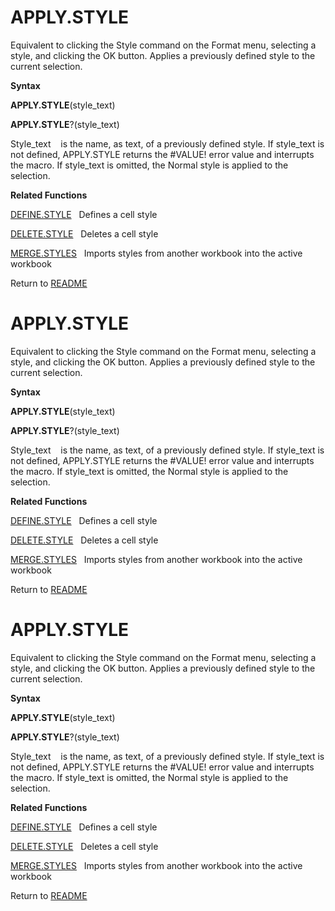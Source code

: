 # APPLY.STYLE

Equivalent to clicking the Style command on the Format menu, selecting a
style, and clicking the OK button. Applies a previously defined style to
the current selection.

**Syntax**

**APPLY.STYLE**(style\_text)

**APPLY.STYLE**?(style\_text)

Style\_text&nbsp;&nbsp;&nbsp;&nbsp;is the name, as text, of a previously
defined style. If style\_text is not defined, APPLY.STYLE returns the
\#VALUE\! error value and interrupts the macro. If style\_text is
omitted, the Normal style is applied to the selection.

**Related Functions**

[DEFINE.STYLE](DEFINE.STYLE.md)&nbsp;&nbsp;&nbsp;Defines a cell style

[DELETE.STYLE](DELETE.STYLE.md)&nbsp;&nbsp;&nbsp;Deletes a cell style

[MERGE.STYLES](MERGE.STYLES.md)&nbsp;&nbsp;&nbsp;Imports styles from another workbook into
the active workbook



Return to [README](README.md#A)

# APPLY.STYLE

Equivalent to clicking the Style command on the Format menu, selecting a
style, and clicking the OK button. Applies a previously defined style to
the current selection.

**Syntax**

**APPLY.STYLE**(style\_text)

**APPLY.STYLE**?(style\_text)

Style\_text&nbsp;&nbsp;&nbsp;&nbsp;is the name, as text, of a previously
defined style. If style\_text is not defined, APPLY.STYLE returns the
\#VALUE\! error value and interrupts the macro. If style\_text is
omitted, the Normal style is applied to the selection.

**Related Functions**

[DEFINE.STYLE](DEFINE.STYLE.md)&nbsp;&nbsp;&nbsp;Defines a cell style

[DELETE.STYLE](DELETE.STYLE.md)&nbsp;&nbsp;&nbsp;Deletes a cell style

[MERGE.STYLES](MERGE.STYLES.md)&nbsp;&nbsp;&nbsp;Imports styles from another workbook into
the active workbook



Return to [README](README.md#A)

# APPLY.STYLE

Equivalent to clicking the Style command on the Format menu, selecting a
style, and clicking the OK button. Applies a previously defined style to
the current selection.

**Syntax**

**APPLY.STYLE**(style\_text)

**APPLY.STYLE**?(style\_text)

Style\_text&nbsp;&nbsp;&nbsp;&nbsp;is the name, as text, of a previously
defined style. If style\_text is not defined, APPLY.STYLE returns the
\#VALUE\! error value and interrupts the macro. If style\_text is
omitted, the Normal style is applied to the selection.

**Related Functions**

[DEFINE.STYLE](DEFINE.STYLE.md)&nbsp;&nbsp;&nbsp;Defines a cell style

[DELETE.STYLE](DELETE.STYLE.md)&nbsp;&nbsp;&nbsp;Deletes a cell style

[MERGE.STYLES](MERGE.STYLES.md)&nbsp;&nbsp;&nbsp;Imports styles from another workbook into
the active workbook



Return to [README](README.md#A)

